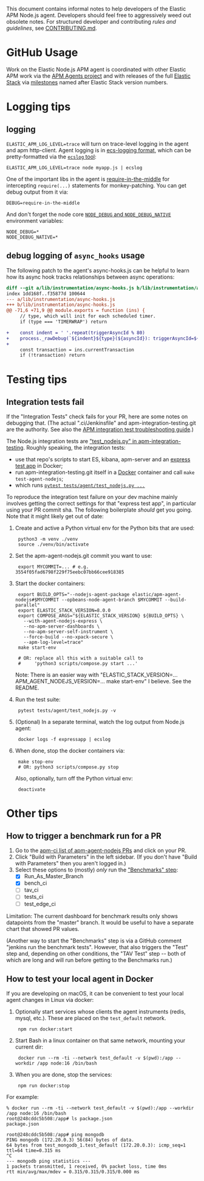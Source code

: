 This document contains informal notes to help developers of the Elastic APM
Node.js agent. Developers should feel free to aggressively weed out obsolete
notes. For structured developer and contributing *rules and guidelines*, see
[CONTRIBUTING.md](./CONTRIBUTING.md).


# GitHub Usage

Work on the Elastic Node.js APM agent is coordinated with other Elastic APM
work via the [APM Agents project](https://github.com/orgs/elastic/projects/454?card_filter_query=label%3Aagent-nodejs)
and with releases of the full [Elastic Stack](https://www.elastic.co/elastic-stack) via
[milestones](https://github.com/elastic/apm-agent-nodejs/milestones) named
after Elastic Stack version numbers.


# Logging tips

## logging

`ELASTIC_APM_LOG_LEVEL=trace` will turn on trace-level logging in the agent
and apm http-client. Agent logging is in [ecs-logging format](https://www.elastic.co/guide/en/ecs-logging/overview/current/intro.html),
which can be pretty-formatted via the [`ecslog` tool](https://github.com/trentm/go-ecslog):

    ELASTIC_APM_LOG_LEVEL=trace node myapp.js | ecslog

One of the important libs in the agent is [require-in-the-middle](https://github.com/elastic/require-in-the-middle)
for intercepting `require(...)` statements for monkey-patching. You can get
debug output from it via:

    DEBUG=require-in-the-middle

And don't forget the node core [`NODE_DEBUG` and `NODE_DEBUG_NATIVE`](https://nodejs.org/api/all.html#cli_node_debug_module)
environment variables:

    NODE_DEBUG=*
    NODE_DEBUG_NATIVE=*


## debug logging of `async_hooks` usage

The following patch to the agent's async-hooks.js can be helpful to learn
how its async hook tracks relationships between async operations:

```diff
diff --git a/lib/instrumentation/async-hooks.js b/lib/instrumentation/async-hooks.js
index 1dd168f..f35877d 100644
--- a/lib/instrumentation/async-hooks.js
+++ b/lib/instrumentation/async-hooks.js
@@ -71,6 +71,9 @@ module.exports = function (ins) {
     // type, which will init for each scheduled timer.
     if (type === 'TIMERWRAP') return

+    const indent = ' '.repeat(triggerAsyncId % 80)
+    process._rawDebug(`${indent}${type}(${asyncId}): triggerAsyncId=${triggerAsyncId} executionAsyncId=${asyncHooks.executionAsyncId()}`);
+
     const transaction = ins.currentTransaction
     if (!transaction) return

```


# Testing tips

## Integration tests fail

If the "Integration Tests" check fails for your PR, here are some notes on
debugging that. (The actual ".ci/Jenkinsfile" and apm-integration-testing.git
are the authority. See also the [APM integration test troubleshooting guide](https://github.com/elastic/observability-dev/blob/master/docs/apm/apm-integration-test-troubleshooting-guide.md).)

The Node.js integration tests are ["test\_nodejs.py" in apm-integration-testing](https://github.com/elastic/apm-integration-testing/blob/master/tests/agent/test_nodejs.py). Roughly speaking, the integration tests:

- use that repo's scripts to start ES, kibana, apm-server and an [express test app](https://github.com/elastic/apm-integration-testing/blob/master/docker/nodejs/express/app.js) in Docker;
- run apm-integration-testing.git itself in a [Docker](https://github.com/elastic/apm-integration-testing/blob/master/Dockerfile) container and call `make test-agent-nodejs`;
- which runs [`pytest tests/agent/test_nodejs.py ...`](https://github.com/elastic/apm-integration-testing/blob/db7d9a26458832b812577a294e14c365c85001b9/Makefile#L102)

To reproduce the integration test failure on your dev machine mainly involves
getting the correct settings for that "express test app", in particular
using your PR commit sha. The following boilerplate *should* get you going.
Note that it might likely get out of date:

1. Create and active a Python virtual env for the Python bits that are used:

        python3 -m venv ./venv
        source ./venv/bin/activate

2. Set the apm-agent-nodejs.git commit you want to use:

        export MYCOMMIT=... # e.g. 3554f05fad6798f229f75eebc07bb66cee918385

3. Start the docker containers:

        export BUILD_OPTS="--nodejs-agent-package elastic/apm-agent-nodejs#$MYCOMMIT --opbeans-node-agent-branch $MYCOMMIT --build-parallel"
        export ELASTIC_STACK_VERSION=8.0.0
        export COMPOSE_ARGS="${ELASTIC_STACK_VERSION} ${BUILD_OPTS} \
          --with-agent-nodejs-express \
          --no-apm-server-dashboards \
          --no-apm-server-self-instrument \
          --force-build --no-xpack-secure \
          --apm-log-level=trace"
        make start-env

        # OR: replace all this with a suitable call to
        #     'python3 scripts/compose.py start ...'

    Note: There is an easier way with "ELASTIC_STACK_VERSION=...
    APM_AGENT_NODEJS_VERSION=... make start-env" I believe. See the README.

4. Run the test suite:

        pytest tests/agent/test_nodejs.py -v

5. (Optional) In a separate terminal, watch the log output from Node.js agent:

        docker logs -f expressapp | ecslog

6. When done, stop the docker containers via:

        make stop-env
        # OR: python3 scripts/compose.py stop

   Also, optionally, turn off the Python virtual env:

        deactivate


# Other tips

## How to trigger a benchmark run for a PR

1. Go to the [apm-ci list of apm-agent-nodejs PRs](https://apm-ci.elastic.co/job/apm-agent-nodejs/job/apm-agent-nodejs-mbp/view/change-requests/) and click on your PR.
2. Click "Build with Parameters" in the left sidebar. (If you don't have "Build with Parameters" then you aren't logged in.)
3. Select these options to (mostly) *only* run the ["Benchmarks" step](https://github.com/elastic/apm-agent-nodejs/blob/v3.14.0/.ci/Jenkinsfile#L311-L330):
    - [x] Run\_As\_Master\_Branch
    - [x] bench\_ci
    - [ ] tav\_ci
    - [ ] tests\_ci
    - [ ] test\_edge\_ci

Limitation: The current dashboard for benchmark results only shows datapoints
from the "master" branch. It would be useful to have a separate chart that
showed PR values.

(Another way to start the "Benchmarks" step is via a GitHub comment
"jenkins run the benchmark tests". However, that also triggers the "Test" step
and, depending on other conditions, the "TAV Test" step -- both of which are
long and will run before getting to the Benchmarks run.)


## How to test your local agent in Docker

If you are developing on macOS, it can be convenient to test your local
agent changes in Linux via docker:

1. Optionally start services whose clients the agent instruments (redis, mysql,
   etc.). These are placed on the `test_default` network.

        npm run docker:start

2. Start Bash in a linux container on that same network, mounting your current
   dir:

        docker run --rm -ti --network test_default -v $(pwd):/app --workdir /app node:16 /bin/bash

3. When you are done, stop the services:

        npm run docker:stop

For example:

```
% docker run --rm -ti --network test_default -v $(pwd):/app --workdir /app node:16 /bin/bash
root@248cddc5b508:/app# ls package.json
package.json

root@248cddc5b508:/app# ping mongodb
PING mongodb (172.20.0.3) 56(84) bytes of data.
64 bytes from test_mongodb_1.test_default (172.20.0.3): icmp_seq=1 ttl=64 time=0.315 ms
^C
--- mongodb ping statistics ---
1 packets transmitted, 1 received, 0% packet loss, time 0ms
rtt min/avg/max/mdev = 0.315/0.315/0.315/0.000 ms
```
